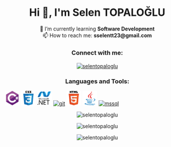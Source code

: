 <h1 align="center">Hi 👋, I'm Selen TOPALOĞLU</h1>

<p align="center">
  🌱 I’m currently learning <b>Software Development</b><br>
  📫 How to reach me: <b>sselentt23@gmail.com</b>
</p>

<h3 align="center">Connect with me:</h3>
<p align="center">
  <a href="https://linkedin.com/in/selen-topaloğlu-a1484a207" target="blank">
    <img align="center" src="https://raw.githubusercontent.com/rahuldkjain/github-profile-readme-generator/master/src/images/icons/Social/linked-in-alt.svg" alt="selentopaloglu" height="30" width="40" />
  </a>
</p>

<h3 align="center">Languages and Tools:</h3>
<p align="center">
  
  <a href="https://www.w3schools.com/cs/" align="center" target="_blank" rel="noreferrer"><img src="https://raw.githubusercontent.com/devicons/devicon/master/icons/csharp/csharp-original.svg" alt="csharp" width="40" height="40"/></a>
  <a href="https://www.w3schools.com/css/" align="center" target="_blank" rel="noreferrer"><img src="https://raw.githubusercontent.com/devicons/devicon/master/icons/css3/css3-original-wordmark.svg" alt="css3" width="40" height="40"/></a>
  <a href="https://dotnet.microsoft.com/" align="center" target="_blank" rel="noreferrer"><img src="https://raw.githubusercontent.com/devicons/devicon/master/icons/dot-net/dot-net-original-wordmark.svg" alt="dotnet" width="40" height="40"/></a>
  <a href="https://git-scm.com/" align="center" target="_blank" rel="noreferrer"><img src="https://www.vectorlogo.zone/logos/git-scm/git-scm-icon.svg" alt="git" width="40" height="40"/></a>
  <a href="https://www.w3.org/html/" align="center" target="_blank" rel="noreferrer"><img src="https://raw.githubusercontent.com/devicons/devicon/master/icons/html5/html5-original-wordmark.svg" alt="html5" width="40" height="40"/></a>
  <a href="https://www.java.com" align="center" target="_blank" rel="noreferrer"><img src="https://raw.githubusercontent.com/devicons/devicon/master/icons/java/java-original.svg" alt="java" width="40" height="40"/></a>
  <a href="https://www.microsoft.com/en-us/sql-server" align="center" target="_blank" rel="noreferrer"><img src="https://www.svgrepo.com/show/303229/microsoft-sql-server-logo.svg" alt="mssql" width="40" height="40"/></a>
</p>


<p align="center">
  <img src="https://github-readme-stats.vercel.app/api/top-langs?username=Sselentt&show_icons=true&locale=en&layout=compact" alt="selentopaloglu" />
</p>

<p align="center">
  <img src="https://github-readme-stats.vercel.app/api?username=Sselentt&show_icons=true&locale=en" alt="selentopaloglu" />
</p>

<p align="center">
  <img src="https://github-readme-streak-stats.herokuapp.com/?user=Sselentt&" alt="selentopaloglu" />
</p>
